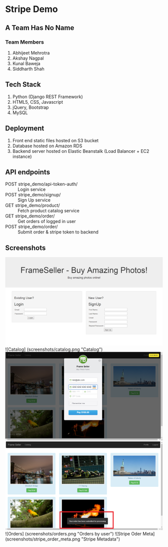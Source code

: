 # Stripe Demo

## A Team Has No Name

### Team Members
1. Abhijeet Mehrotra
2. Akshay Nagpal
3. Kunal Baweja
4. Siddharth Shah

## Tech Stack
1. Python (Django REST Framework)
2. HTML5, CSS, Javascript
3. jQuery, Bootstrap
4. MySQL

## Deployment
1. Front end static files hosted on S3 bucket
2. Database hosted on Amazon RDS
3. Backend server hosted on Elastic Beanstalk (Load Balancer + EC2 instance)

## API endpoints
<dl>
  <dt>POST stripe_demo/api-token-auth/</dt>
  <dd>Login service</dd>
  <dt>POST stripe_demo/signup/</dt>
  <dd>Sign Up service</dd>
  <dt>GET stripe_demo/product/</dt>
  <dd>Fetch product catalog service</dd>
  <dt>GET stripe_demo/order/</dt>
  <dd>Get orders of logged in user</dd>
  <dt>POST stripe_demo/order/</dt>
  <dd>Submit order & stripe token to backend</dd>
</dl>

## Screenshots
![Homepage](screenshots/home.png "Homepage")
![Catalog] (screenshots/catalog.png "Catalog")
![Card Popup](screenshots/card_popup.png "Card Popup")
![Payment submitted](screenshots/payment_submitted.png "Payment submitted")
![Orders] (screenshots/orders.png "Orders by user")
![Stripe Oder Meta] (screenshots/stripe_order_meta.png "Stripe Metadata")
